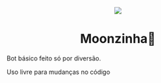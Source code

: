 <p align="center">
<img src="./src/assets/images/bot_icon.png">
</p>

<p align="center">

<h1 align="center">Moonzinha🌙</h1>

<p>Bot básico feito só por diversão.</p>
<p>Uso livre para mudanças no código</p>

